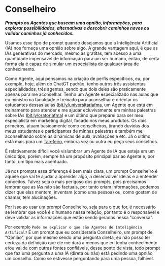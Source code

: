 # Conselheiro
***Prompts ou Agentes que buscam uma opnião, informações, para explorar possibilidades, alternativas e descobrir caminhos novos ou validar caminhos já conhecidos.***

Usamos esse tipo de prompt quando desejamos que a Inteligência Artificial (IA) nos forneça uma opnião sobre algo. A grande vantagem aqui, é que as IAs generativas do mercado, mesmo as gratítas, tem acesso a uma quantidade impensável de informação para um ser humano, então, de certa forma ela é capaz de simular um especialista de qualquer área de conhecimento.

Como Agente, aqui pensamos na criação de perfis específicos, eu, por exemplo, hoje, além do ChatGT padrão, tenho outros três assistentas especialidados, três agentes, sendo que dois deles são praticamente apenas para me aconselhar. Tenho um Agente especializado nas aulas que eu ministro na faculdade e treinado para aconselhar e orientar os estudantes dessas aulas ([bit.ly/universitariafma](http://bit.ly/universitariafma), um Agente que está em treinamento para atender e me ajudar ecluvivamente em minhas palestras sobre IAs ([bit.ly/oratoriafma](https://bit.ly/oratoriafma)) e um último que preparei para ser meu especialista em marketing digital, focado nos meus produtos. Os dois primeiros, atuam basicamente como conselheiros, tirando duvidas dos meus estudantes e participantes de minhas palestras e também me aconselhando sobre as dinâmicas de aula, avaliações e etc. Já o ultimo, está mais para um [Tarefeiro](tarefeiro.me), embora vez ou outra eu peça seus conselhos.

É relativamente dificil você vislumbrar um Agente de IA que esteja em um único tipo, porém, sempre há um propósito principal par ao Agente e, por tanto, um tipo mais acentuado.

Já nos prompts essa diferença é bem mais clara, um prompt Conselheiro é aquele que vai te ajudar a aprender algo, a desenvolver ideias e a entender conceitos. Talvez seja o mais perigoso dos prompts, pois precisamos lembrar que as IAs não são factuais, por tanto criam informações, podemos dizer que elas mentem, inventam (como uma pessoa) ou, como gostam de chamar, tem alucinações.

Por isso ao usar um prompt Conselheiro, seja para o que for, é necessário se lembrar que você é o humano nessa relação, por tanto é o responsável e deve validar as informações que estão sendo geradas nessa "conversa".

Por exemplo
```Pode me explicar o que são Agentes de Inteligência Artifical?```
É um prompt que eu consideraria Conselheiro, um prompt de "Opnião", por que mesmo sendo uma pergunta direta, eu não posso ter certeza da definição que ele me dará a menos que eu tenha conhecimento e/ou valide com outras fontes confiáveis, desse ponto de vista, todo prompt que faz uma pergunta a uma IA (direta ou não) está pedindo uma opnião, um conselho. Como se estivesse perguntando para uma pessoa, falhível.

